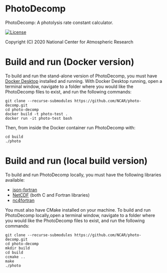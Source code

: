 PhotoDecomp
===========

PhotoDecomp: A photolysis rate constant calculator.

[![License](https://img.shields.io/github/license/NCAR/photo-decomp.svg)](https://github.com/NCAR/music-box/blob/main/LICENSE)

Copyright (C) 2020 National Center for Atmospheric Research

# Build and run (Docker version)

To build and run the stand-alone version of PhotoDecomp, you must have [Docker Desktop](https://www.docker.com/get-started) installed and running. With Docker Desktop running, open a terminal window, navigate to a folder where you would like the PhotoDecomp files to exist, and run the following commands:

```
git clone --recurse-submodules https://github.com/NCAR/photo-decomp.git
cd photo-decomp
docker build -t photo-test .
docker run -it photo-test bash
```
Then, from inside the Docker container run PhotoDecomp with:

```
cd build
./photo
```

# Build and run (local build version)

To build and run PhotoDecomp locally, you must have the following libraries available:

- [json-fortran](https://github.com/jacobwilliams/json-fortran)
- [NetCDF](https://www.unidata.ucar.edu/software/netcdf/) (both C and Fortran libraries)
- [nc4fortran](https://github.com/geospace-code/nc4fortran)

You must also have CMake installed on your machine. To build and run PhotoDecomp locally,open a terminal window, navigate to a folder where you would like the PhotoDecomp files to exist, and run the following commands:

```
git clone --recurse-submodules https://github.com/NCAR/photo-decomp.git
cd photo-decomp
mkdir build
cd build
ccmake ..
make
./photo
```
